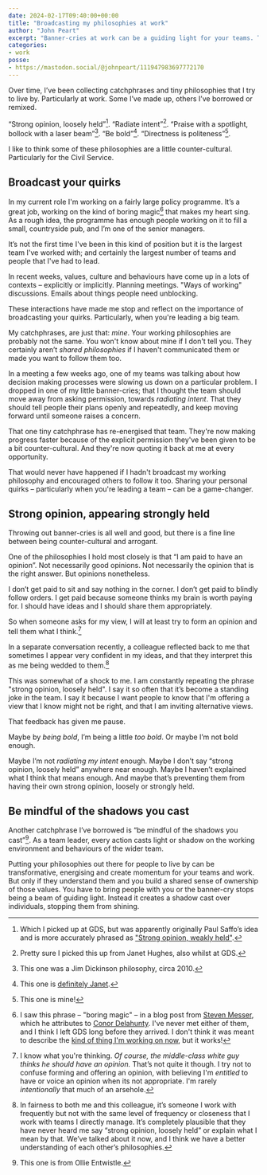 ```yaml
---
date: 2024-02-17T09:40:00+00:00
title: "Broadcasting my philosophies at work"
author: "John Peart"
excerpt: "Banner-cries at work can be a guiding light for your teams. They can also be shadows over them."
categories:
- work
posse:
- https://mastodon.social/@johnpeart/111947983697772170
---
```


Over time, I’ve been collecting catchphrases and tiny philosophies that I try to live by. Particularly at work. Some I’ve made up, others I’ve borrowed or remixed.

“Strong opinion, loosely held”[^1]. “Radiate intent”[^2]. “Praise with a spotlight, bollock with a laser beam”[^3]. “Be bold”[^4]. “Directness is politeness”[^5].

I like to think some of these philosophies are a little counter-cultural. Particularly for the Civil Service.

## Broadcast your quirks

In my current role I'm working on a fairly large policy programme. It’s a great job, working on the kind of boring magic[^boring] that makes my heart sing. As a rough idea, the programme has enough people working on it to fill a small, countryside pub, and I’m one of the senior managers.

It’s not the first time I've been in this kind of position but it is the largest team I've worked with; and certainly the largest number of teams and people that I've had to lead.

In recent weeks, values, culture and behaviours have come up in a lots of contexts – explicitly or implicitly. Planning meetings. "Ways of working" discussions. Emails about things people need unblocking.

These interactions have made me stop and reflect on the importance of broadcasting your quirks. Particularly, when you're leading a big team.

My catchphrases, are just that: *mine*. Your working philosophies are probably not the same. You won't know about mine if I don't tell you. They certainly aren’t *shared philosophies* if I haven't communicated them or made you want to follow them too. 

In a meeting a few weeks ago, one of my teams was talking about how decision making processes were slowing us down on a particular problem. I dropped in one of my little banner-cries; that I thought the team should move away from asking permission, towards *radiating intent*. That they should tell people their plans openly and repeatedly, and keep moving forward until someone raises a concern.

That one tiny catchphrase has re-energised that team. They're now making progress faster because of the explicit permission they've been given to be a bit counter-cultural. And they're now quoting it back at me at every opportunity.

That would never have happened if I hadn't broadcast my working philosophy and encouraged others to follow it too. Sharing your personal quirks – particularly when you're leading a team – can be a game-changer.

## Strong opinion, appearing strongly held

Throwing out banner-cries is all well and good, but there is a fine line between being counter-cultural and arrogant.

One of the philosophies I hold most closely is that “I am paid to have an opinion”. Not necessarily good opinions. Not necessarily the opinion that is the right answer. But opinions nonetheless.

I don’t get paid to sit and say nothing in the corner. I don’t get paid to blindly follow orders. I get paid because someone thinks my brain is worth paying for. I should have ideas and I should share them appropriately.

So when someone asks for my view, I will at least try to form an opinion and tell them what I think.[^6]

In a separate conversation recently, a colleague reflected back to me that sometimes I appear very confident in my ideas, and that they interpret this as me being wedded to them.[^often]

This was somewhat of a shock to me. I am constantly repeating the phrase "strong opinion, loosely held". I say it so often that it’s become a standing joke in the team. I say it because I want people to know that I'm offering a view that I know might not be right, and that I am inviting alternative views. 

That feedback has given me pause. 

Maybe by *being bold*, I’m being a little *too bold*. Or maybe I’m not bold enough. 

Maybe I’m not *radiating my intent* enough. Maybe I don’t say “strong opinion, loosely held” anywhere near enough. Maybe I haven’t explained what I think that means enough. And maybe that’s preventing them from having their own strong opinion, loosely or strongly held.

## Be mindful of the shadows you cast

Another catchphrase I’ve borrowed is “be mindful of the shadows you cast”[^7]. As a team leader, every action casts light or shadow on the working environment and behaviours of the wider team.

Putting your philosophies out there for people to live by can be transformative, energising and create momentum for your teams and work. But only if they understand them and you build a shared sense of ownership of those values. You have to bring people with you or the banner-cry stops being a beam of guiding light. Instead it creates a shadow cast over individuals, stopping them from shining.



[^1]: Which I picked up at GDS, but was apparently originally Paul Saffo’s idea and is more accurately phrased as ["Strong opinion, weakly held"](https://saffo.com/02008/07/26/strong-opinions-weakly-held/).

[^2]: Pretty sure I picked this up from Janet Hughes, also whilst at GDS.

[^3]: This one was a Jim Dickinson philosophy, circa 2010.

[^4]: This one is [definitely Janet](https://medium.com/public-innovators-network/what-if-boldness-were-an-explicit-value-of-the-civil-service-3df6a3d2d008).

[^5]: This one is mine!

[^boring]: I saw this phrase – "boring magic" – in a blog post from [Steven Messer](https://visitmy.website/2020/01/08/boring-magic/), which he attributes to [Conor Delahunty](http://conordelahunty.com/). I've never met either of them, and I think I left GDS long before they arrived. I don't think it was meant to describe the [kind of thing I'm working on now](https://www.gov.uk/guidance/digital-identity), but it works!

[^6]: I know what you're thinking. *Of course, the middle-class white guy thinks he should have an opinion.* That’s not quite it though. I try not to confuse forming and offering an opinion, with believing I'm *entitled* to have or voice an opinion when its not appropriate. I'm rarely *intentionally* that much of an arsehole.

[^often]: In fairness to both me and this colleague, it’s someone I work with frequently but not with the same level of frequency or closeness that I work with teams I directly manage. It’s completely plausible that they have never heard me say “strong opinion, loosely held” or explain what I mean by that. We’ve talked about it now, and I think we have a better understanding of each other’s philosophies.

[^7]: This one is from Ollie Entwistle.